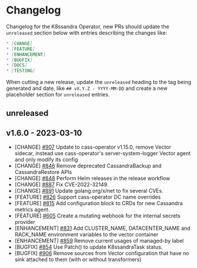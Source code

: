 # Changelog

Changelog for the K8ssandra Operator, new PRs should update the `unreleased` section below with entries describing the changes like:

```markdown
* [CHANGE]
* [FEATURE]
* [ENHANCEMENT]
* [BUGFIX]
* [DOCS]
* [TESTING]
```

When cutting a new release, update the `unreleased` heading to the tag being generated and date, like `## vX.Y.Z - YYYY-MM-DD` and create a new placeholder section for  `unreleased` entries.

## unreleased

## v1.6.0 - 2023-03-10

* [CHANGE] [#907](https://github.com/k8ssandra/k8ssandra-operator/issues/907) Update to cass-operator v1.15.0, remove Vector sidecar, instead use cass-operator's server-system-logger Vector agent and only modify its config
* [CHANGE] [#846](https://github.com/k8ssandra/k8ssandra-operator/issues/846) Remove deprecated CassandraBackup and CassandraRestore APIs
* [CHANGE] [#848](https://github.com/k8ssandra/k8ssandra-operator/issues/848) Perform Helm releases in the release workflow
* [CHANGE] [#887](https://github.com/k8ssandra/k8ssandra-operator/issues/887) Fix CVE-2022-32149.
* [CHANGE] [#891](https://github.com/k8ssandra/k8ssandra-operator/issues/848) Update golang.org/x/net to fix several CVEs.
* [FEATURE] [#826](https://github.com/k8ssandra/k8ssandra-operator/issues/836) Support cass-operator DC name overrides
* [FEATURE] [#815](https://github.com/k8ssandra/k8ssandra-operator/issues/815) Add configuration block to CRDs for new Cassandra metrics agent.
* [FEATURE] [#605](https://github.com/k8ssandra/k8ssandra-operator/issues/598) Create a mutating webhook for the internal secrets provider
* [ENHANCEMENT] [#831](https://github.com/k8ssandra/k8ssandra-operator/issues/831) Add CLUSTER_NAME, DATACENTER_NAME and RACK_NAME environment variables to the vector container
* [ENHANCEMENT] [#859](https://github.com/k8ssandra/k8ssandra-operator/issues/859) Remove current usages of managed-by label
* [BUGFIX] [#854](https://github.com/k8ssandra/k8ssandra-operator/issues/854) Use Patch() to update K8ssandraTask status.
* [BUGFIX] [#906](https://github.com/k8ssandra/k8ssandra-operator/issues/906) Remove sources from Vector configuration that have no sink attached to them (with or without transformers)
